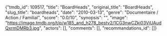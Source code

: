 {"tmdb_id": 109517, "title": "BoardHeads", "original_title": "BoardHeads", "slug_title": "boardheads", "date": "2010-03-13", "genre": "Documentaire / Action / Familial", "score": "0.0/10", "synopsis": "", "image": "https://image.tmdb.org/t/p/w185_and_h278_bestv2/1CG3nwCZkj03ViUAudQxrmDMRb3.jpg", "actors": [], "comments": [], "recommandations_id": []}
